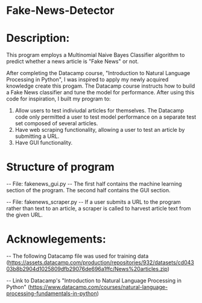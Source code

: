 # Fake-News-Detector

Description: 
==========================
This program employs a Multinomial Naive Bayes Classifier algorithm to predict whether a news article is "Fake News" or not.

After completing the Datacamp course, "Introduction to Natural Language Processing in Python", I was inspired to apply my newly acquired knowledge create this progam. The Datacamp course instructs how to build a Fake News classifier and tune the model for performance. After using this code for inspiration, I built my program to:
1) Allow users to test indiviudal articles for themselves. The Datacamp code only permitted a user to test model performance on a separate test set composed of several articles.
2) Have web scraping functionality, allowing a user to test an article by submitting a URL.
3) Have GUI functionality. 




Structure of program
==========================
-- File: fakenews_gui.py -- The first half contains the machine learning section of the program. The second half contains the GUI section.

-- File: fakenews_scraper.py -- If a user submits a URL to the program rather than text to an article, a scraper is called to harvest article text from the given URL.




Acknowlegements: 
==========================
-- The following Datacamp file was used for training data (https://assets.datacamp.com/production/repositories/932/datasets/cd04303b8b2904d1025809dfb29076de696a1ffc/News%20articles.zip)

-- Link to Datacamp's "Introduction to Natural Language Processing in Python" (https://www.datacamp.com/courses/natural-language-processing-fundamentals-in-python)
